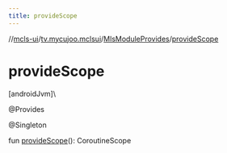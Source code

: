 ```yaml
---
title: provideScope
---
```

//[mcls-ui](../../../index.html)/[tv.mycujoo.mclsui](../index.html)/[MlsModuleProvides](index.html)/[provideScope](provide-scope.html)



# provideScope



[androidJvm]\




@Provides



@Singleton



fun [provideScope](provide-scope.html)(): CoroutineScope




